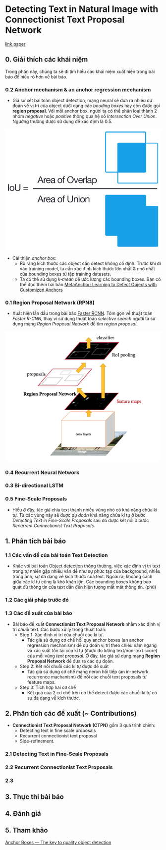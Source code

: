 # Detecting Text in Natural Image with Connectionist Text Proposal Network
[link paper](https://arxiv.org/pdf/1609.03605v1.pdf)


## 0. Giải thích các khái niệm 
Trong phần này, chúng ta sẽ đi tìm hiểu các khái niệm xuất hiện trong bài báo đề hiểu rõ hơn về bài báo.

### 0.2 Anchor mechanism & an anchor regression mechanism
+  Giả sử xét bài toán object detection, mạng neural sẽ đưa ra nhiều dự đoán về vị trí của object dưới dạng các *bouding boxes* hay còn được gọi **region proposal**. Với mỗi anchor box, người ta có thể phân loại thành 2 nhóm *negative* hoặc *positive* thông qua hệ số *Intersection Over Union*. Ngưỡng thường được sử dụng đề xác định là 0.5.

![IoU](figures/iou_equation.png)

+ Cải thiện *anchor box*:
    - Rõ ràng kích thước các object cần detect không cố định. Trước khi đi vào training model, ta cần xác định kích thước lớn nhất & nhỏ nhất của bounding boxes từ tập training datasets.
    - Ta có thể sử dụng *k-mean* để ước lượng các bounding boxes. Bạn có thể đọc thêm bài báo [MetaAnchor: Learning to Detect Objects with Customized Anchors](https://arxiv.org/pdf/1807.00980.pdf) 

### 0.1 Region Proposal Network (RPN8)
+ Xuất hiện lần đầu trong bài báo [Faster RCNN](https://arxiv.org/abs/1506.01497). Tóm gọn về thuật toán *Faster R-CNN*, thay vì sử dụng thuật toán *selective search* người ta sử dụng mạng *Region Proposal Network* đề tìm *region proposal*. 

![Faster R-CNN](figures/faster-rcnn.png)

### 0.4 Recurrent Neural Network 

### 0.3 Bi-directional LSTM 

### 0.5 Fine-Scale Proposals
+ Hiểu ở đây, tác giả chia text thành nhiều vùng nhỏ có khả năng chứa kí tự. Từ các vùng này sẽ được *dự đoán* khả năng chứa kí tự ở bước *Detecting Text in Fine-Scale Proposals* sau đó được kết nối ở bước *Recurrent Connectionist Text Proposals*.



## 1. Phân tích bài báo

### 1.1 Các vấn đề của bài toán Text Detection 
+ Khác với bài toán Object detection thông thường, việc xác định vị trí text trong tự nhiên gặp nhiều vấn đề như sự phức tạp của background, nhiễu trong ảnh, sự đa dạng về kich thước của text. Ngoài ra, khoảng cách giữa các kí tự cũng là khó khăn lớn. Các bounding boxes không bao quát đủ thông tin của text dẫn đến hiện tượng mất mát thông tin. (phù)

### 1.2 Các giải pháp trước đó 

### 1.3 Các đề xuất của bài báo

+ Bài báo đề xuất **Connectionist Text Proposal Network** nhằm xác định vị trí *chuỗi* text. Các bước xử lý trong thuật toán:
    - Step 1: Xác định vị trí của chuỗi các kí tự. 
        - Tác giả sử dụng cơ chế hồi quy anchor boxes (an anchor regression mechanism) để dự đoán vị trí theo chiều nằm ngang và xác suất tồn tại của kí tự (được đo lường text/non-text score) của mỗi vùng *text proposal*.  Ở đây, tác giả sử dụng mạng **Region Proposal Network** để đưa ra các dự đoán.
    - Step 2: Kết nối chuỗi các kí tự được đề suất
        - Tác giả sử dụng cơ chế mạng neron hồi tiếp (an in-network recurrence machanism) để nối các chuỗi text proposals từ feature maps.
    - Step 3: Tích hợp hai cơ chế 
        - Kết quả của 2 cơ chế trên có thể detect được các chuỗi kí tự có sự đa dạng về kích thước. 

## 2. Phân tích các đề xuất (~ Contributions)

+ **Connectionist Text Proposal Network (CTPN)** gồm 3 quá trình chính:
    - Detecting text in fine scale proposals 
    - Recurrent connectionist text proposal 
    - Side-refinement.

### 2.1 Detecting Text in Fine-Scale Proposals 

### 2.2 Recurrent Connectionist Text Proposals

### 2.3 

## 3. Thực thi bài báo 


## 4. Đánh giá 


## 5. Tham khảo 

[Anchor Boxes — The key to quality object detection](https://medium.com/@andersasac/anchor-boxes-the-key-to-quality-object-detection-ddf9d612d4f9)

